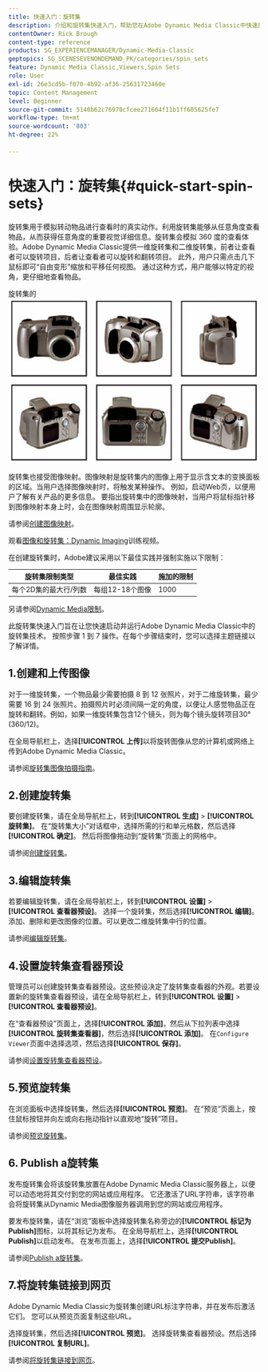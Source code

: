 ```yaml
---
title: 快速入门：旋转集
description: 介绍和旋转集快速入门，帮助您在Adobe Dynamic Media Classic中快速启动和运行。
contentOwner: Rick Brough
content-type: reference
products: SG_EXPERIENCEMANAGER/Dynamic-Media-Classic
geptopics: SG_SCENESEVENONDEMAND_PK/categories/spin_sets
feature: Dynamic Media Classic,Viewers,Spin Sets
role: User
exl-id: 26e3cd5b-f070-4b92-af36-25631723460e
topic: Content Management
level: Beginner
source-git-commit: 5140b62c76970cfcee271664f11b1ff605625fe7
workflow-type: tm+mt
source-wordcount: '803'
ht-degree: 22%

---
```


# 快速入门：旋转集{#quick-start-spin-sets}

旋转集用于模拟转动物品进行查看时的真实动作。利用旋转集能够从任意角度查看物品，从而获得任意角度的重要视觉详细信息。旋转集会模拟 360 度的查看体验。Adobe Dynamic Media Classic提供一维旋转集和二维旋转集，前者让查看者可以旋转项目，后者让查看者可以旋转和翻转项目。 此外，用户只需点击几下鼠标即可“自由变形”缩放和平移任何视图。 通过这种方式，用户能够以特定的视角，更仔细地查看物品。

旋转集的![图像。](/help/using/assets/spin_set.png)

旋转集也接受图像映射。图像映射是旋转集内的图像上用于显示含文本的变换面板的区域。当用户选择图像映射时，将触发某种操作。 例如，启动Web页，以便用户了解有关产品的更多信息。 要指出旋转集中的图像映射，当用户将鼠标指针移到图像映射本身上时，会在图像映射周围显示轮廓。

请参阅[创建图像映射](creating-image-maps.md)。

观看[图像和旋转集：Dynamic Imaging](https://s7d5.scene7.com/s7viewers/html5/VideoViewer.html?videoserverurl=https://s7d5.scene7.com/is/content/&amp;emailurl=https://s7d5.scene7.com/s7/emailFriend&amp;serverUrl=https://s7d5.scene7.com/is/image/&amp;config=Scene7SharedAssets/Universal_HTML5_Video&amp;contenturl=https://s7d5.scene7.com/skins/&amp;asset=S7tutorials/556_Image%20&amp;%20Spin%20Sets_converted%20renamed_Dynamic%20Imaging-AVS)训练视频。

在创建旋转集时，Adobe建议采用以下最佳实践并强制实施以下限制：

| 旋转集限制类型 | 最佳实践 | 施加的限制 |
| --- | --- | --- |
| 每个2D集的最大行/列数 | 每组12-18个图像 | 1000 |

另请参阅[Dynamic Media限制](/help/using/limitations.md)。

此旋转集快速入门旨在让您快速启动并运行Adobe Dynamic Media Classic中的旋转集技术。 按照步骤 1 到 7 操作。在每个步骤结束时，您可以选择主题链接以了解详情。

## 1.创建和上传图像

对于一维旋转集，一个物品最少需要拍摄 8 到 12 张照片，对于二维旋转集，最少需要 16 到 24 张照片。拍摄照片时必须间隔一定的角度，以便让人感觉物品正在旋转和翻转。例如，如果一维旋转集包含12个镜头，则为每个镜头旋转项目30° (360/12)。

在全局导航栏上，选择&#x200B;**[!UICONTROL 上传]**&#x200B;以将旋转图像从您的计算机或网络上传到Adobe Dynamic Media Classic。

请参阅[旋转集图像拍摄指南](creating-spin-set.md#guidelines-for-shooting-spin-set-images)。

## 2.创建旋转集

要创建旋转集，请在全局导航栏上，转到&#x200B;**[!UICONTROL 生成]** > **[!UICONTROL 旋转集]**。 在“旋转集大小”对话框中，选择所需的行和单元格数，然后选择&#x200B;**[!UICONTROL 确定]**。 然后将图像拖动到“旋转集”页面上的网格中。

请参阅[创建旋转集](creating-spin-set.md#creating-a-spin-set)。

## 3.编辑旋转集

若要编辑旋转集，请在全局导航栏上，转到&#x200B;**[!UICONTROL 设置]** > **[!UICONTROL 查看器预设]**。 选择一个旋转集，然后选择&#x200B;**[!UICONTROL 编辑]**。 添加、删除和更改图像的位置。可以更改二维旋转集中行的位置。

请参阅[编辑旋转集](creating-spin-set.md#editing-a-spin-set)。

## 4.设置旋转集查看器预设

管理员可以创建旋转集查看器预设。这些预设决定了旋转集查看器的外观。若要设置新的旋转集查看器预设，请在全局导航栏上，转到&#x200B;**[!UICONTROL 设置]** > **[!UICONTROL 查看器预设]**。

在“查看器预设”页面上，选择&#x200B;**[!UICONTROL 添加]**，然后从下拉列表中选择&#x200B;**[!UICONTROL 旋转集查看器]**，然后选择&#x200B;**[!UICONTROL 添加]**。 在`Configure Viewer`页面中选择选项，然后选择&#x200B;**[!UICONTROL 保存]**。

请参阅[设置旋转集查看器预设](setting-spin-set-viewer-presets.md#setting-up-spin-set-viewer-presets)。

## 5.预览旋转集

在浏览面板中选择旋转集，然后选择&#x200B;**[!UICONTROL 预览]**。 在“预览”页面上，按住鼠标按钮并向左或向右拖动指针以直观地“旋转”项目。

请参阅[预览旋转集](previewing-spin-set.md#previewing-a-spin-set)。

## 6. Publish a旋转集

发布旋转集会将该旋转集放置在Adobe Dynamic Media Classic服务器上，以便可以动态地将其交付到您的网站或应用程序。 它还激活了URL字符串，该字符串会将旋转集从Dynamic Media图像服务器调用到您的网站或应用程序。

要发布旋转集，请在“浏览”面板中选择旋转集名称旁边的&#x200B;**[!UICONTROL 标记为Publish]**&#x200B;图标，以将其标记为发布。 在全局导航栏上，选择&#x200B;**[!UICONTROL Publish]**&#x200B;以启动发布。 在发布页面上，选择&#x200B;**[!UICONTROL 提交Publish]**。

请参阅[Publish a旋转集](publishing-spin-set.md#publishing-a-spin-set)。

## 7.将旋转集链接到网页

Adobe Dynamic Media Classic为旋转集创建URL标注字符串，并在发布后激活它们。 您可以从预览页面复制这些URL。

选择旋转集，然后选择&#x200B;**[!UICONTROL 预览]**。 选择旋转集查看器预设。然后选择&#x200B;**[!UICONTROL 复制URL]**。

请参阅[将旋转集链接到网页](linking-spin-set-web-page.md#linking-a-spin-set-to-a-web-page)。
